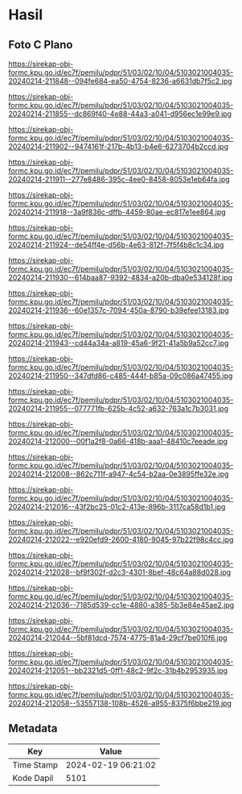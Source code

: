 # Hasil

## Foto C Plano

https://sirekap-obj-formc.kpu.go.id/ec7f/pemilu/pdpr/51/03/02/10/04/5103021004035-20240214-211848--094fe684-ea50-4754-8236-a6631db7f5c2.jpg

https://sirekap-obj-formc.kpu.go.id/ec7f/pemilu/pdpr/51/03/02/10/04/5103021004035-20240214-211855--dc869f40-4e88-44a3-a041-d956ec1e99e9.jpg

https://sirekap-obj-formc.kpu.go.id/ec7f/pemilu/pdpr/51/03/02/10/04/5103021004035-20240214-211902--9474161f-217b-4b13-b4e6-6273704b2ccd.jpg

https://sirekap-obj-formc.kpu.go.id/ec7f/pemilu/pdpr/51/03/02/10/04/5103021004035-20240214-211911--277e8486-395c-4ee0-8458-8053e1eb64fa.jpg

https://sirekap-obj-formc.kpu.go.id/ec7f/pemilu/pdpr/51/03/02/10/04/5103021004035-20240214-211918--3a9f836c-dffb-4459-80ae-ec817e1ee864.jpg

https://sirekap-obj-formc.kpu.go.id/ec7f/pemilu/pdpr/51/03/02/10/04/5103021004035-20240214-211924--de54ff4e-d56b-4e63-812f-7f5f4b8c1c34.jpg

https://sirekap-obj-formc.kpu.go.id/ec7f/pemilu/pdpr/51/03/02/10/04/5103021004035-20240214-211930--614baa87-9392-4834-a20b-dba0e534128f.jpg

https://sirekap-obj-formc.kpu.go.id/ec7f/pemilu/pdpr/51/03/02/10/04/5103021004035-20240214-211936--60e1357c-7094-450a-8790-b39efee13183.jpg

https://sirekap-obj-formc.kpu.go.id/ec7f/pemilu/pdpr/51/03/02/10/04/5103021004035-20240214-211943--cd44a34a-a819-45a6-9f21-41a5b9a52cc7.jpg

https://sirekap-obj-formc.kpu.go.id/ec7f/pemilu/pdpr/51/03/02/10/04/5103021004035-20240214-211950--347dfd86-c485-444f-b85a-09c086a47455.jpg

https://sirekap-obj-formc.kpu.go.id/ec7f/pemilu/pdpr/51/03/02/10/04/5103021004035-20240214-211955--077771fb-625b-4c52-a632-763a1c7b3031.jpg

https://sirekap-obj-formc.kpu.go.id/ec7f/pemilu/pdpr/51/03/02/10/04/5103021004035-20240214-212000--00f1a2f8-0a66-418b-aaa1-48410c7eeade.jpg

https://sirekap-obj-formc.kpu.go.id/ec7f/pemilu/pdpr/51/03/02/10/04/5103021004035-20240214-212008--862c711f-a947-4c54-b2aa-0e3895ffe32e.jpg

https://sirekap-obj-formc.kpu.go.id/ec7f/pemilu/pdpr/51/03/02/10/04/5103021004035-20240214-212016--43f2bc25-01c2-413e-896b-3117ca58d1b1.jpg

https://sirekap-obj-formc.kpu.go.id/ec7f/pemilu/pdpr/51/03/02/10/04/5103021004035-20240214-212022--e920efd9-2600-4180-9045-97b22f98c4cc.jpg

https://sirekap-obj-formc.kpu.go.id/ec7f/pemilu/pdpr/51/03/02/10/04/5103021004035-20240214-212028--bf9f302f-d2c3-4301-8bef-48c64a88d028.jpg

https://sirekap-obj-formc.kpu.go.id/ec7f/pemilu/pdpr/51/03/02/10/04/5103021004035-20240214-212036--7185d539-cc1e-4880-a385-5b3e84e45ae2.jpg

https://sirekap-obj-formc.kpu.go.id/ec7f/pemilu/pdpr/51/03/02/10/04/5103021004035-20240214-212044--5bf81dcd-7574-4775-81a4-29cf7be010f6.jpg

https://sirekap-obj-formc.kpu.go.id/ec7f/pemilu/pdpr/51/03/02/10/04/5103021004035-20240214-212051--bb2321d5-0ff1-48c2-9f2c-31b4b2953935.jpg

https://sirekap-obj-formc.kpu.go.id/ec7f/pemilu/pdpr/51/03/02/10/04/5103021004035-20240214-212058--53557138-108b-4526-a955-8375f6bbe219.jpg


## Metadata

| Key        | Value               |
| ---------- | ------------------- |
| Time Stamp | 2024-02-19 06:21:02 |
| Kode Dapil | 5101                |




